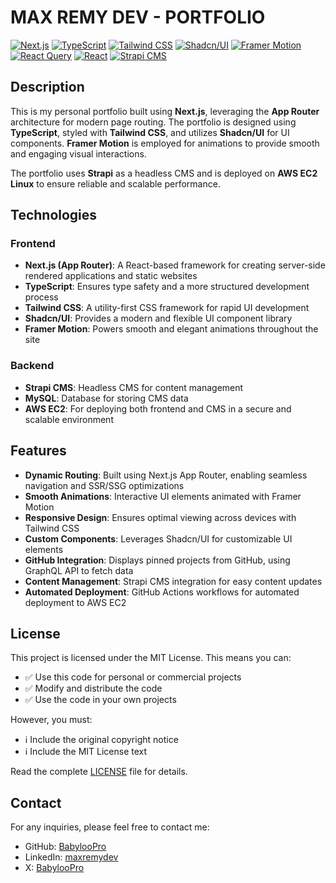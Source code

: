 # MAX REMY DEV - PORTFOLIO

[![Next.js](https://img.shields.io/badge/Next.js-15.0.3-blue)](https://nextjs.org/)
[![TypeScript](https://img.shields.io/badge/TypeScript-5.x-blue)](https://www.typescriptlang.org/)
[![Tailwind CSS](https://img.shields.io/badge/Tailwind%20CSS-3.4.15-06B6D4)](https://tailwindcss.com/)
[![Shadcn/UI](https://img.shields.io/badge/Shadcn/UI-1.x-orange)](https://shadcn.dev/)
[![Framer Motion](https://img.shields.io/badge/Framer%20Motion-11.13.1-pink)](https://www.framer.com/motion/)
[![React Query](https://img.shields.io/badge/React%20Query-5.62.2-ff4154)](https://tanstack.com/query/latest)
[![React](https://img.shields.io/badge/React-19.0.0--rc-61DAFB)](https://react.dev/)
[![Strapi CMS](https://img.shields.io/badge/Strapi-5.4.2-purple)](https://strapi.io/)

## Description

This is my personal portfolio built using **Next.js**, leveraging the **App Router** architecture for modern page routing. The portfolio is designed using **TypeScript**, styled with **Tailwind CSS**, and utilizes **Shadcn/UI** for UI components. **Framer Motion** is employed for animations to provide smooth and engaging visual interactions.

The portfolio uses **Strapi** as a headless CMS and is deployed on **AWS EC2 Linux** to ensure reliable and scalable performance.

## Technologies

### Frontend
-   **Next.js (App Router)**: A React-based framework for creating server-side rendered applications and static websites
-   **TypeScript**: Ensures type safety and a more structured development process
-   **Tailwind CSS**: A utility-first CSS framework for rapid UI development
-   **Shadcn/UI**: Provides a modern and flexible UI component library
-   **Framer Motion**: Powers smooth and elegant animations throughout the site

### Backend
-   **Strapi CMS**: Headless CMS for content management
-   **MySQL**: Database for storing CMS data
-   **AWS EC2**: For deploying both frontend and CMS in a secure and scalable environment

## Features

-   **Dynamic Routing**: Built using Next.js App Router, enabling seamless navigation and SSR/SSG optimizations
-   **Smooth Animations**: Interactive UI elements animated with Framer Motion
-   **Responsive Design**: Ensures optimal viewing across devices with Tailwind CSS
-   **Custom Components**: Leverages Shadcn/UI for customizable UI elements
-   **GitHub Integration**: Displays pinned projects from GitHub, using GraphQL API to fetch data
-   **Content Management**: Strapi CMS integration for easy content updates
-   **Automated Deployment**: GitHub Actions workflows for automated deployment to AWS EC2

## License

This project is licensed under the MIT License. This means you can:

- ✅ Use this code for personal or commercial projects
- ✅ Modify and distribute the code
- ✅ Use the code in your own projects

However, you must:

- ℹ️ Include the original copyright notice
- ℹ️ Include the MIT License text

Read the complete [LICENSE](LICENSE) file for details.

## Contact

For any inquiries, please feel free to contact me:

-   GitHub: [BabylooPro](https://github.com/BabylooPro)
-   LinkedIn: [maxremydev](https://www.linkedin.com/in/maxremydev/)
-   X: [BabylooPro](https://x.com/babyloopro)
